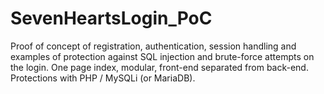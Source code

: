 # SevenHeartsLogin_PoC
Proof of concept of registration, authentication, session handling and examples of protection against SQL injection and brute-force attempts on the login. One page index, modular, front-end separated from back-end. Protections with PHP / MySQLi (or MariaDB).
